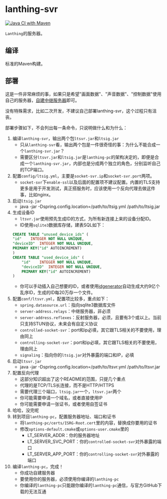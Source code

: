 # lanthing-svr
[![Java CI with Maven](https://github.com/pjlt/lanthing-svr/actions/workflows/maven.yml/badge.svg?branch=master)](https://github.com/pjlt/lanthing-svr/actions/workflows/maven.yml)

`Lanthing`的服务器。

## 编译

标准的Maven构建。

## 部署

这是一件非常麻烦的事，如果只是希望"画面数据"、"声音数据"、"控制数据"使用自己的服务器，[自建中继服务器](https://github.com/pjlt/relay)即可。

没有特殊需求，比如二次开发，不建议自己部署lanthing-svr，这个过程只有沮丧。

部署步骤如下，不会列出每一条命令，只说明做什么和为什么：

1. 编译`lanthing-svr`，输出两个包`ltsvr.jar`和`ltsig.jar`
	- 只从`lanthing-svr`看，输出两个包是一件很奇怪的事：为什么不能合成一个`lanthing-svr.jar`？
	- 需要区分`ltsvr.jar`和`ltsig.jar`是`lanthing-pc`的架构决定的，即便是合成一个`lanthing-svr.jar`，内部也是分成两个独立的角色，分别监听自己的TCP端口。
2. 配置`config/ltsig.yml`，主要是`socket-svr.ip`和`socket-svr.port`两项。
	- `socket-svr`下`enable-ssl`以及后面的配置项不建议配置。内置的TLS支持更多是用于开发测试，真正搭服务时，应该使用一个反向代理去做这件事，比如nginx。
3. 启动`ltsig.jar`
	- java -jar -Dspring.config.location=/path/to/ltsig.yml /path/to/ltsig.jar
4. 生成设备ID
	- `ltsvr.jar`使用预先生成ID的方式，为所有新连接上来的设备分配ID。
	- ID使用`sqlite3`数据库存储，建表SQL如下：
	```sql
	CREATE TABLE "unused_device_ids" (
	"id"	INTEGER NOT NULL UNIQUE,
	"deviceID"	INTEGER NOT NULL UNIQUE,
	PRIMARY KEY("id" AUTOINCREMENT)
	)
	CREATE TABLE "used_device_ids" (
		"id"	INTEGER NOT NULL UNIQUE,
		"deviceID"	INTEGER NOT NULL UNIQUE,
		PRIMARY KEY("id" AUTOINCREMENT)
	)
	```
	- 你可以手动插入自己想要的ID，或者使用[idgenerator](https://github.com/pjlt/idgenerator)自动生成大约9亿个乱序ID，生成的ID每20万存一个文件。
5. 配置`conf/ltsvr.yml`，配置项比较多，重点如下：
	- `spring.datasource.url`：指向sqlite3数据库文件
	- `server-address.relays`：中继服务器，非必须
	- `server-address.reflexes`：反射服务器，必须，且要有3个或以上。当前只支持STUN协议，未来会有自定义协议
	- `controlled-socket-svr`：port和ip必填，其它跟TLS相关的不要使用，理由同上
	- `controlling-socket-svr`：port和ip必填，其它跟TLS相关的不要使用，理由同上
	- `signaling`：指向你的`ltsig.jar`对外暴露的端口和IP，必填
6. 启动`ltsvr.jar`
	- java -jar -Dspring.config.location=/path/to/ltsvr.yml /path/to/ltsvr.jar
7. 配置反向代理
	- 这部分知识超出了这个README的范围，只提几个重点
	- 代理的是TCP/TLS长连接，而不是HTTP/HTTPS
	- 需要代理三个端口，`ltsig.jar`一个，`ltsvr.jar`两个
	- 你可能需要申请一个域名，或者直接使用IP
	- 你可能需要申请一张证书，或者使用自签证书
8. 哈哈，没完呢
9. 转到项目`lanthing-pc`，配置服务器地址、端口和证书
	- 将`lanthing-pc/certs/ISRG-Root.cert`里的内容，替换成你要用的证书
	- 修改`options-default.cmake`或`options-user.cmake`里的
		- LT_SERVER_ADDR：你的服务器地址
		- LT_SERVER_SVC_PORT：你的`controlled-socket-svr`对外暴露的端口
		- LT_SERVER_APP_PORT：你的`controlling-socket-svr`对外暴露的端口
10. 编译`lanthing-pc`，完成！
	- 你成功自建服务器
	- 要使用你的服务器，必须使用你编译的`lanthing-pc`
	- 你编译的`lanthing-pc`只能跟你编译的`lanthing-pc`通信，与官方GitHub下载的无法互通
